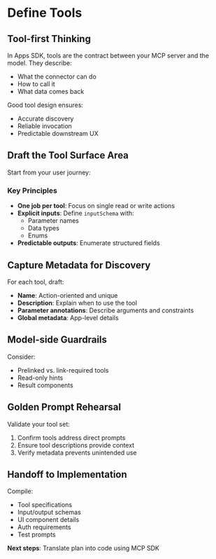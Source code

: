 # Define Tools

## Tool-first Thinking

In Apps SDK, tools are the contract between your MCP server and the model. They describe:
- What the connector can do
- How to call it
- What data comes back

Good tool design ensures:
- Accurate discovery
- Reliable invocation
- Predictable downstream UX

## Draft the Tool Surface Area

Start from your user journey:

### Key Principles
- **One job per tool**: Focus on single read or write actions
- **Explicit inputs**: Define `inputSchema` with:
  - Parameter names
  - Data types
  - Enums
- **Predictable outputs**: Enumerate structured fields

## Capture Metadata for Discovery

For each tool, draft:
- **Name**: Action-oriented and unique
- **Description**: Explain when to use the tool
- **Parameter annotations**: Describe arguments and constraints
- **Global metadata**: App-level details

## Model-side Guardrails

Consider:
- Prelinked vs. link-required tools
- Read-only hints
- Result components

## Golden Prompt Rehearsal

Validate your tool set:
1. Confirm tools address direct prompts
2. Ensure tool descriptions provide context
3. Verify metadata prevents unintended use

## Handoff to Implementation

Compile:
- Tool specifications
- Input/output schemas
- UI component details
- Auth requirements
- Test prompts

**Next steps**: Translate plan into code using MCP SDK
